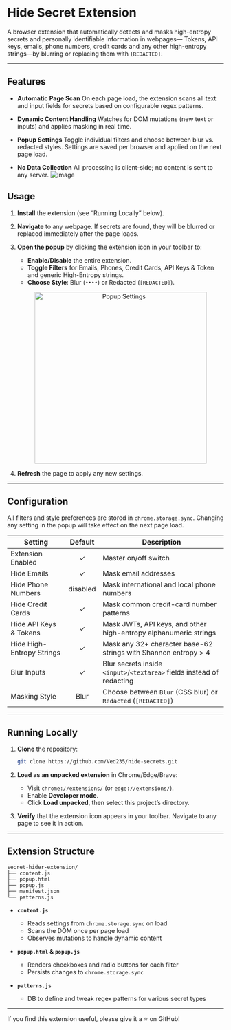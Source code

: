 # Hide Secret Extension

A browser extension that automatically detects and masks high-entropy secrets and personally identifiable information in webpages— Tokens, API keys, emails, phone numbers, credit cards and any other high-entropy strings—by blurring or replacing them with `[REDACTED]`.

---
## Features

* **Automatic Page Scan**
  On each page load, the extension scans all text and input fields for secrets based on configurable regex patterns.

* **Dynamic Content Handling**
  Watches for DOM mutations (new text or inputs) and applies masking in real time.

* **Popup Settings**
  Toggle individual filters and choose between blur vs. redacted styles. Settings are saved per browser and applied on the next page load.

* **No Data Collection**
  All processing is client-side; no content is sent to any server.
  ![image](https://github.com/user-attachments/assets/19551d93-c711-4f53-9827-b1decf0aea43)

  
## Usage

1. **Install** the extension (see “Running Locally” below).

2. **Navigate** to any webpage. If secrets are found, they will be blurred or replaced immediately after the page loads.

3. **Open the popup** by clicking the extension icon in your toolbar to:

   * **Enable/Disable** the entire extension.
   * **Toggle Filters** for Emails, Phones, Credit Cards, API Keys & Token and generic High-Entropy strings.
   * **Choose Style**: Blur (`••••`) or Redacted (`[REDACTED]`).

   <p align="center">
     <img src="https://github.com/user-attachments/assets/d7f67de9-7243-4b40-b97c-b4d683105cd5" alt="Popup Settings" width="400">
  </p>

4. **Refresh** the page to apply any new settings.

---

## Configuration

All filters and style preferences are stored in `chrome.storage.sync`. Changing any setting in the popup will take effect on the next page load.

| Setting                   | Default | Description                                                            |
| ------------------------- | :-----: | ---------------------------------------------------------------------- |
| Extension Enabled         |    ✓    | Master on/off switch                                                   |
| Hide Emails               |    ✓    | Mask email addresses                                                   |
| Hide Phone Numbers        | disabled | Mask international and local phone numbers                            |
| Hide Credit Cards         |    ✓    | Mask common credit-card number patterns                                |
| Hide API Keys & Tokens    |    ✓    | Mask JWTs, API keys, and other high-entropy alphanumeric strings       |
| Hide High-Entropy Strings |    ✓    | Mask any 32+ character base-62 strings with Shannon entropy > 4        |
| Blur Inputs               |    ✓    | Blur secrets inside `<input>`/`<textarea>` fields instead of redacting |
| Masking Style             |   Blur  | Choose between `Blur` (CSS blur) or `Redacted` (`[REDACTED]`)          |

---

## Running Locally

1. **Clone** the repository:

   ```bash
   git clone https://github.com/Ved235/hide-secrets.git
   ```

2. **Load as an unpacked extension** in Chrome/Edge/Brave:

   * Visit `chrome://extensions/` (or `edge://extensions/`).
   * Enable **Developer mode**.
   * Click **Load unpacked**, then select this project’s directory.

3. **Verify** that the extension icon appears in your toolbar. Navigate to any page to see it in action.

---

## Extension Structure

```
secret-hider-extension/
├── content.js       
├── popup.html         
├── popup.js           
├── manifest.json      
└── patterns.js       
```

* **`content.js`**

  * Reads settings from `chrome.storage.sync` on load
  * Scans the DOM once per page load
  * Observes mutations to handle dynamic content

* **`popup.html` & `popup.js`**

  * Renders checkboxes and radio buttons for each filter
  * Persists changes to `chrome.storage.sync`

* **`patterns.js`**

  * DB to define and tweak regex patterns for various secret types

---

If you find this extension useful, please give it a ⭐ on GitHub!
